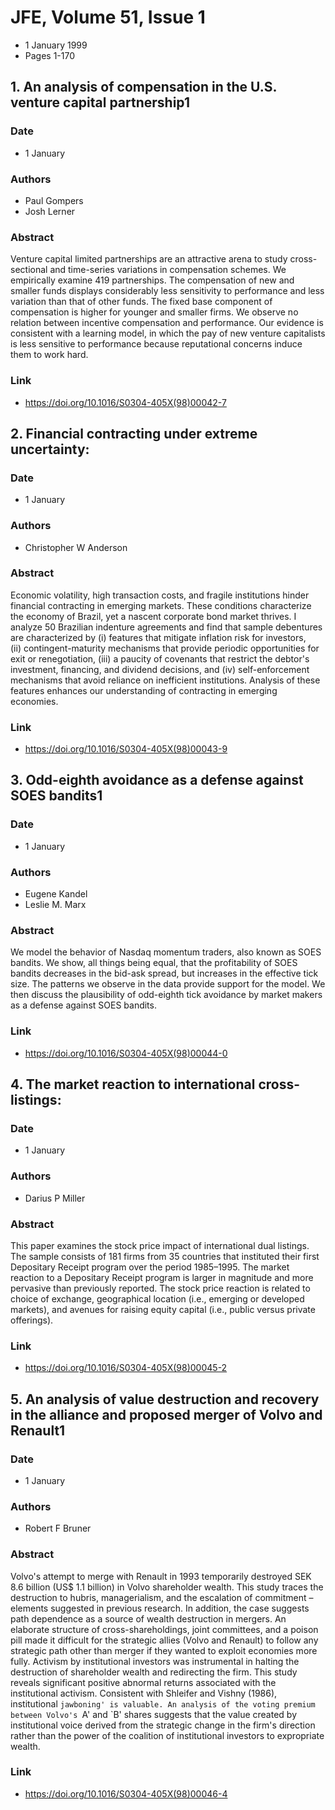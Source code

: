 # JFE, Volume 51, Issue 1
- 1 January 1999
- Pages 1-170

## 1. An analysis of compensation in the U.S. venture capital partnership1
### Date
- 1 January
### Authors
- Paul Gompers
- Josh Lerner
### Abstract
Venture capital limited partnerships are an attractive arena to study cross-sectional and time-series variations in compensation schemes. We empirically examine 419 partnerships. The compensation of new and smaller funds displays considerably less sensitivity to performance and less variation than that of other funds. The fixed base component of compensation is higher for younger and smaller firms. We observe no relation between incentive compensation and performance. Our evidence is consistent with a learning model, in which the pay of new venture capitalists is less sensitive to performance because reputational concerns induce them to work hard.
### Link
- https://doi.org/10.1016/S0304-405X(98)00042-7

## 2. Financial contracting under extreme uncertainty:
### Date
- 1 January
### Authors
- Christopher W Anderson
### Abstract
Economic volatility, high transaction costs, and fragile institutions hinder financial contracting in emerging markets. These conditions characterize the economy of Brazil, yet a nascent corporate bond market thrives. I analyze 50 Brazilian indenture agreements and find that sample debentures are characterized by (i) features that mitigate inflation risk for investors, (ii) contingent-maturity mechanisms that provide periodic opportunities for exit or renegotiation, (iii) a paucity of covenants that restrict the debtor's investment, financing, and dividend decisions, and (iv) self-enforcement mechanisms that avoid reliance on inefficient institutions. Analysis of these features enhances our understanding of contracting in emerging economies.
### Link
- https://doi.org/10.1016/S0304-405X(98)00043-9

## 3. Odd-eighth avoidance as a defense against SOES bandits1
### Date
- 1 January
### Authors
- Eugene Kandel
- Leslie M. Marx
### Abstract
We model the behavior of Nasdaq momentum traders, also known as SOES bandits. We show, all things being equal, that the profitability of SOES bandits decreases in the bid-ask spread, but increases in the effective tick size. The patterns we observe in the data provide support for the model. We then discuss the plausibility of odd-eighth tick avoidance by market makers as a defense against SOES bandits.
### Link
- https://doi.org/10.1016/S0304-405X(98)00044-0

## 4. The market reaction to international cross-listings:
### Date
- 1 January
### Authors
- Darius P Miller
### Abstract
This paper examines the stock price impact of international dual listings. The sample consists of 181 firms from 35 countries that instituted their first Depositary Receipt program over the period 1985–1995. The market reaction to a Depositary Receipt program is larger in magnitude and more pervasive than previously reported. The stock price reaction is related to choice of exchange, geographical location (i.e., emerging or developed markets), and avenues for raising equity capital (i.e., public versus private offerings).
### Link
- https://doi.org/10.1016/S0304-405X(98)00045-2

## 5. An analysis of value destruction and recovery in the alliance and proposed merger of Volvo and Renault1
### Date
- 1 January
### Authors
- Robert F Bruner
### Abstract
Volvo's attempt to merge with Renault in 1993 temporarily destroyed SEK 8.6 billion (US$ 1.1 billion) in Volvo shareholder wealth. This study traces the destruction to hubris, managerialism, and the escalation of commitment – elements suggested in previous research. In addition, the case suggests path dependence as a source of wealth destruction in mergers. An elaborate structure of cross-shareholdings, joint committees, and a poison pill made it difficult for the strategic allies (Volvo and Renault) to follow any strategic path other than merger if they wanted to exploit economies more fully. Activism by institutional investors was instrumental in halting the destruction of shareholder wealth and redirecting the firm. This study reveals significant positive abnormal returns associated with the institutional activism. Consistent with Shleifer and Vishny (1986), institutional `jawboning' is valuable. An analysis of the voting premium between Volvo's `A' and `B' shares suggests that the value created by institutional voice derived from the strategic change in the firm's direction rather than the power of the coalition of institutional investors to expropriate wealth.
### Link
- https://doi.org/10.1016/S0304-405X(98)00046-4

